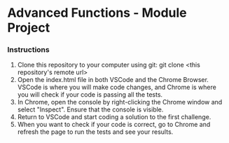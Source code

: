 # Advanced Functions - Module Project

### Instructions
1. Clone this repository to your computer using git: git clone <this repository's remote url>
2. Open the index.html file in both VSCode and the Chrome Browser. VSCode is where you will make code changes, and Chrome is where you will check if your code is passing all the tests.
3. In Chrome, open the console by right-clicking the Chrome window and select "Inspect". Ensure that the console is visible.
4. Return to VSCode and start coding a solution to the first challenge.
5. When you want to check if your code is correct, go to Chrome and refresh the page to run the tests and see your results.
